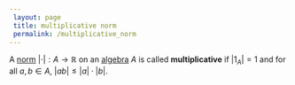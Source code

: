 ```yaml
---
 layout: page
 title: multiplicative norm
 permalink: /multiplicative_norm
---
```

A [norm](https://defsmath.github.io/DefsMath/norm) $|\cdot | : A\to \mathbb R$ on an [algebra](https://defsmath.github.io/DefsMath/algebra_over_a_field) $A$ is called **multiplicative** if $|1_A| = 1$ and for all $a,b\in A$,  $|ab| \leq |a|\cdot |b|$.